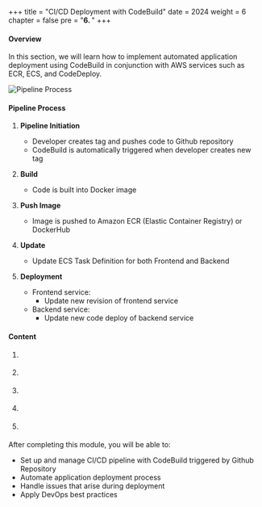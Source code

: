 +++
title = "CI/CD Deployment with CodeBuild"
date = 2024
weight = 6
chapter = false
pre = "<b>6. </b>"
+++

#### Overview
In this section, we will learn how to implement automated application deployment using CodeBuild in conjunction with AWS services such as ECR, ECS, and CodeDeploy.

![Pipeline Process](/images/4-cicd-gitlab/4.0.3.png)

#### Pipeline Process

1. **Pipeline Initiation**
   - Developer creates tag and pushes code to Github repository
   - CodeBuild is automatically triggered when developer creates new tag

2. **Build**
   - Code is built into Docker image

3. **Push Image**
   - Image is pushed to Amazon ECR (Elastic Container Registry) or DockerHub

4. **Update**
   - Update ECS Task Definition for both Frontend and Backend

5. **Deployment**
   - Frontend service:
     - Update new revision of frontend service
   - Backend service:
     - Update new code deploy of backend service

#### Content

1. []()

2. []()

3. []()

4. []()

5. []()

After completing this module, you will be able to:
- Set up and manage CI/CD pipeline with CodeBuild triggered by Github Repository
- Automate application deployment process
- Handle issues that arise during deployment
- Apply DevOps best practices